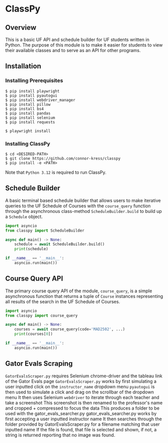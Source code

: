 # ClassPy
## Overview
This is a basic UF API and schedule builder for UF students written in Python. The purpose of this module is to make it easier for students to view their available classes and to serve as an API for other programs.

## Installation
### Installing Prerequisites
```
$ pip install playwright
$ pip install pyautogui
$ pip install webdriver_manager
$ pip install pillow
$ pip install bs4
$ pip install pandas
$ pip install selenium
$ pip install requests

$ playwright install
```

### Installing ClassPy
```
$ cd <DESIRED-PATH>
$ git clone https://github.com/connor-kress/classpy
$ pip install -e <PATH>
```
Note that `Python 3.12` is required to run ClassPy.

## Schedule Builder
A basic terminal based schedule builder that allows users to make iterative queries to the UF Schedule of Courses with the `course_query` function through the asynchronous class-method `ScheduleBuilder.build` to build up a `Schedule` object.
```python
import asyncio
from classpy import ScheduleBuilder

async def main() -> None:
	schedule = await ScheduleBuilder.build()
	print(schedule)

if __name__ == '__main__':
	asyncio.run(main())
```

## Course Query API
The primary course query API of the module, `course_query`, is a simple asynchronous function that returns a tuple of `Course` instances representing all results of the search in the UF Schedule of Courses.
```python
import asyncio
from classpy import course_query

async def main() -> None:
	courses = await course_query(code='MAD2502', ...)
	print(courses[0])

if __name__ == '__main__':
	asyncio.run(main())
```

## Gator Evals Scraping
`GatorEvalsScraper.py` requires Selenium chrome-driver and the tableau link of the Gator Evals page `GatorEvalsScraper.py` works by first simulating a user inputted click on the `instructor_name` dropdown menu `pyautogui` is then used to simulate a click and drag on the scrollbar of the dropdown menu It then uses Selenium `webdriver` to iterate through each teacher and take a screenshot This screenshot is then renamed to the professor's name and cropped + compressed to focus the data This produces a folder to be used with the gator_evals_searcher.py gator_evals_searcher.py works by first accepting a user inputted instructor name It then searches through the folder provided by GatorEvalsScraper.py for a filename matching that user inputted name If the file is found, that file is selected and shown, if not, a string is returned reporting that no image was found.
